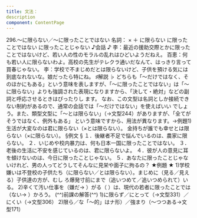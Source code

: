 ```yaml
---
title: 文法：
description
component: ContentPage
---
```



296.～に限らない／～に限ったことではない
名詞： × ＋ に限らない に限ったことではない に限ったことじゃない
♪会話 ♪
李：最近の援助交際とかに限ったことではないけど、若い人の性のモラルの乱れはひどいようだねえ。 百恵：何も若い人に限らないわよ。高校の先生がテレクラ通いだなんて、はっきり言って買春じゃない。
李：学校で不まじめだとは限らないけど、子供を預ける気には到底なれないな。娘だったら特にね。
♯解説 ♭
どちらも「～だけではなく、そのほかにもある」という意味を表しますが、「～に限ったことではない」は「～ に限らない」よりも強調された表現になりますから、「決して・絶対」などの副詞と呼応させるときはぴったりし ます。
なお、この文型は名詞としか接続できない制約があるので、通常の会話では「～だけではない」を使えばいい でしょう。また、類型文型に「～とは限らない」（→文型244）がありますが、「全てがそうではなく、例外もある」 という意味ですから、用法が異なります。→例題1)
生活が大変なのは君に限らない（×とは限らない）。
金持ちが誰でも幸せとは限らない（×に限らない）。
§例文 §
１．後継者不足で悩んでいるのは、農家に限らない。
２．いじめや校内暴力は、何も日本一国に限ったことではない。
３．老後の生活に不安を感じているのは、君に限らないよ。
４．彼が人の意見に耳を傾けないのは、今日に限ったことじゃない。
５．あなたに限ったことじゃないけれど、男の人ってどうしてそんなに見栄や面子に拘るの？
★例題 ★
1)学校嫌いは不登校の子供たち（に限らない／とは限らない）。まじめに（見る／見える）子供達の方が、むし ろ爆発寸前にまで（追いつめて／追いつめられて）いる。
2)辛くて汚い仕事を（嫌だ→ ）がる（ ）は、現代の若者に限ったことでは（ない→ ）かろう。
(^^)前課の解答(^^)
1)に限らず／にとって（→文型331）／にくい（→文型306）
2)限ら／な「～的」はナ形）／強まり（～つつある→文型171）
